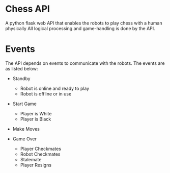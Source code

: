 # Chess API
A python flask web API that enables the robots to play chess with a human physically
All logical processing and game-handling is done by the API.

# Events
The API depends on events to communicate with the robots.
The events are as listed below:

- Standby
  - Robot is online and ready to play
  - Robot is offline or in use

- Start Game
  - Player is White
  - Player is Black

- Make Moves

- Game Over
  - Player Checkmates
  - Robot Checkmates
  - Stalemate
  - Player Resigns

